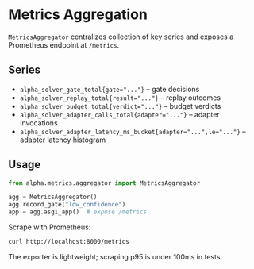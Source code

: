 # Metrics Aggregation

`MetricsAggregator` centralizes collection of key series and exposes a Prometheus
endpoint at `/metrics`.

## Series

- `alpha_solver_gate_total{gate="..."}` – gate decisions
- `alpha_solver_replay_total{result="..."}` – replay outcomes
- `alpha_solver_budget_total{verdict="..."}` – budget verdicts
- `alpha_solver_adapter_calls_total{adapter="..."}` – adapter invocations
- `alpha_solver_adapter_latency_ms_bucket{adapter="...",le="..."}` – adapter latency histogram

## Usage

```python
from alpha.metrics.aggregator import MetricsAggregator

agg = MetricsAggregator()
agg.record_gate("low_confidence")
app = agg.asgi_app()  # expose /metrics
```

Scrape with Prometheus:

```bash
curl http://localhost:8000/metrics
```

The exporter is lightweight; scraping p95 is under 100ms in tests.
